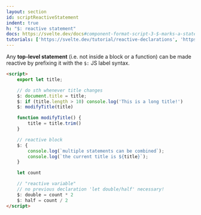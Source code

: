 ```yaml
---
layout: section
id: scriptReactiveStatement
indent: true
h: "$: reactive statement"
docs: https://svelte.dev/docs#component-format-script-3-$-marks-a-statement-as-reactive
tutorials: ['https://svelte.dev/tutorial/reactive-declarations', 'https://svelte.dev/tutorial/reactive-statements']
---
```

Any **top-level statement** (i.e. not inside a block or a function) can be made reactive by prefixing it with the `$:` JS label syntax.
```html
<script>
    export let title;

    // do sth whenever title changes
    $: document.title = title;
    $: if (title.length > 10) console.log('This is a long title!')
    $: modifyTitle(title)

    function modifyTitle() {
        title = title.trim()
    }

    // reactive block
    $: {
        console.log(`multiple statements can be combined`);
        console.log(`the current title is ${title}`);
    }

    let count

    // "reactive variable"
    // no previous declaration 'let double/half' necessary!
    $: double = count * 2
    $: half = count / 2
</script>
```
